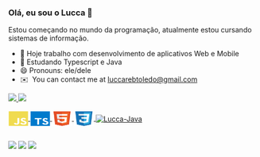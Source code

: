 ### Olá, eu sou o Lucca 👋 


Estou começando no mundo da programação, atualmente estou cursando sistemas de informação.

* 🔭 Hoje trabalho com desenvolvimento de aplicativos Web e Mobile
* 🧠 Estudando Typescript e Java
* 😄 Pronouns: ele/dele
* ✉️  You can contact me at [luccarebtoledo@gmail.com](mailto:luccarebtoledo@gmail.com)

<div>
  <a href="https://beacons.ai/luccatoledo">
  <img height="180em" src="https://github-readme-stats.vercel.app/api?username=LuccaRebelloToledo&show_icons=true&theme=dark&include_all_commits=true&count_private=true"/>
  <img height="180em" src="https://github-readme-stats.vercel.app/api/top-langs/?username=LuccaRebelloToledo&layout=compact&langs_count=16&theme=dark"/>
</div>
  
  <div style="display: inline_block"><br>
  <img align="center" alt="Lucca-Js" height="30" width="40" src="https://raw.githubusercontent.com/devicons/devicon/master/icons/javascript/javascript-plain.svg">
  <img align="center" alt="Lucca-Ts" height="30" width="40" src="https://raw.githubusercontent.com/devicons/devicon/master/icons/typescript/typescript-plain.svg">
  <img align="center" alt="Lucca-HTML" height="30" width="40" src="https://raw.githubusercontent.com/devicons/devicon/master/icons/html5/html5-original.svg">
  <img align="center" alt="Lucca-CSS" height="30" width="40" src="https://raw.githubusercontent.com/devicons/devicon/master/icons/css3/css3-original.svg">
  <img align="center" alt="Lucca-Java" height="30" width="40" src="https://raw.githubusercontent.com/danielcranney/readme-generator/main/public/icons/skills/java-colored.svg">
</div>
  
  ##
  
  <div>
  <a href="https://instagram.com/luccareb" target="_blank"><img src="https://img.shields.io/badge/-Instagram-%23E4405F?style=for-the-badge&logo=instagram&logoColor=white" target="_blank"></a>
  <a href = "mailto:luccarebtoledo@gmail.com"><img src="https://img.shields.io/badge/Gmail-D14836?style=for-the-badge&logo=gmail&logoColor=white" target="_blank"></a>
  <a href="https://www.linkedin.com/in/lucca-toledo-a307b9230" target="_blank"><img src="https://img.shields.io/badge/-LinkedIn-%230077B5?style=for-the-badge&logo=linkedin&logoColor=white" target="_blank"></a>   
</div>
